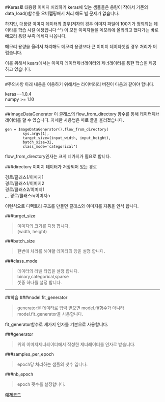 #Keras로 대용량 이미지 처리하기
keras에 있는 샘플들은 용량이 작아서 기존의 data_load()함수를 오버랩핑해서 처리 해도 별 문제가 없습니다. 

하지만, 대용량 이미지 데이터의 경우(저자의 경우 이미지 파일이 100기가 정되되는 데이타를 학습 시킬 예정입니다 ^^) 이 모든 이미지들을 메모리에 올리려고 했다가는 바로 메모리 용량 부족 메세지 나옵니다. 

메모리 용량을 올려서 처리해도 메모리 용량보다 큰 이미지 데이타셋일 경우 처리가 어렵습니다. 

이를 위해서 kears에서는 이미지 데이터제너레이터와 제너레이터를 통한 학습을 제공하고 있습니다. 

---

#주의사항
아래 내용을 이용하기 위해서는 라이버러리 버젼이 다음과 같아야 합니다. 

keras==1.0.4<br>
numpy >= 1.10

---

##ImageDataGenerator
이 클래스의 flow_from_directory 함수를 통해 데이터제너레이터를 할 수 있습니다. 
자세한 사용법은 따로 글을 올리곘습니다. 

```
gen = ImageDataGenerator().flow_from_directory(
        sys.argv[1],
        target_size=(input_width, input_height),
        batch_size=32,
        class_mode='categorical')
```

flow_from_directory인자는 크게 네가지가 필요로 합니다. 

###directory
  이미지 데이터가 저장되어 있는 경로

경로/클래스1/이미지1<br>
경로/클래스1/이미지2<br>
경로/클래스2/이미지1<br>
,,,
경로/클래스n/이미지n<br>

이런식으로 디렉토리 구조를 만들면 클래스와 이미지를 자동을 인식 합니다. 

###target_size
>이미지의 크기를 지정 합니다.<br> 
(width, height)


###batch_size
>한번에 처리를 해야할 데이타의 양을 설정 합니다. 

###class_mode 
>데이터의 라벨 타입을 설정 합니다. <br>
binary,categorical,sparse <br>
셋중 하나를 설정 합니다. 

---

##학습
###model.fit_generator
>generator을 데이타로 입력 받으면 model.fit함수가 아니라 <br>
model.fit_generator을 사용합니다. 

fit_generator함수로 세가지 인자를 기본으로 사용합니다. 

###generator 
>위의 이미지제너레이터에서 작성한 제너레이터를 인자로 받습니다. 

###samples_per_epoch
>epoch당 처리하는 샘플의 갯수 입니다. 

###nb_epoch
>epoch 횟수를 설정합니다. 

[예제코드](./vgg-sequence-learn.py)
